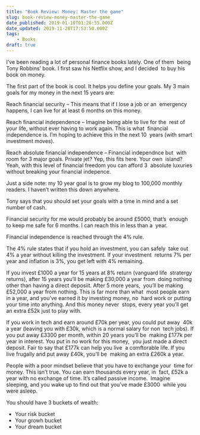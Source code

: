 ```yaml
---
title: "Book Review: Money: Master the game"
slug: book-review-money-master-the-game
date_published: 2019-01-10T01:26:55.000Z
date_updated: 2019-11-28T17:53:50.000Z
tags: 
    - Books
draft: true
---
```


I’ve been reading a lot of personal finance books lately. One of them  being Tony Robbins’ book. I first saw his Netflix show, and I decided  to buy his book on money.

The first part of the book is cool. It helps you define your goals. My 3 main goals for my money in the next 15 years are:

Reach financial security – This means that if I lose a job or an  emergency happens, I can live for at least 6 months on this money.

Reach financial independence – Imagine being able to live for the  rest of your life, without ever having to work again. This is what  financial independence is. I’m hoping to achieve this in the next 10  years (with smart investment moves).

Reach absolute financial independence – Financial independnce but  with room for 3 major goals. Private jet? Yep, this fits here. Your own  island? Yeah, with this level of financial freedom you can afford 3  absolute luxuries without breaking your financial indepence.

Just a side note: my 10 year goal is to grow my blog to 100,000 monthly readers. I haven’t written this down anywhere.

Tony says that you should set your goals with a time in mind and a set number of cash.

Financial security for me would probably be around £5000, that’s  enough to keep me safe for 6 months. I can reach this in less than a  year.

Financial independence is reached through the 4% rule.

The 4% rule states that if you hold an investment, you can safely  take out 4% a year without killing the investment. If your investment  returns 7% per year and inflation is 3%, you get left with 4% remaining.

If you invest £1000 a year for 15 years at 8% return (vanguard life  stratergy returns), after 15 years you’ll be making £30,000 a year from  doing nothing other than having a direct deposiit. After 5 more years,  you’ll be making £52,000 a year from nothing. This is far more than what  most people earn in a year, and you’ve earned it by investing money, no  hard work or putting your time into anything. And this money never  stops, every year you’ll get an extra £52k just to play with.

If you work in tech and earn around £70k per year, you could put away  40k a year (leaving you with £30k, which is a normal salary for non  tech jobs). If you put away £3300 per month, within 20 years you’ll be  making £177k per year in interest. You put in no work for this money,  you just made a direct deposit. Fair to say that £177k can help you live  a comftorable life. If you live frugally and put away £40k, you’ll be  making an extra £260k a year.

People with a poor mindset believe that you have to exchange your  time for money. This isn’t true. You can earn thousands every year, in  fact, £52k a year with no exchange of time. It’s called passive income.  Imagine sleeping, and you wake up to find out that you’ve made £3000  while you were asleep.

You should have 3 buckets of wealth:

- Your risk bucket
- Your growh bucket
- Your dream bucket
